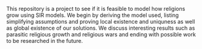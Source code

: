 This repository is a project to see if it is feasible to model how religions grow using SIR models. We begin by deriving the model used, 
listing simplifying assumptions and proving local existence and uniquness as well as global existence of our solutions. 
We discuss interesting results such as parasitic religious growth and religious wars and ending with possible work to be researched in the future. 
